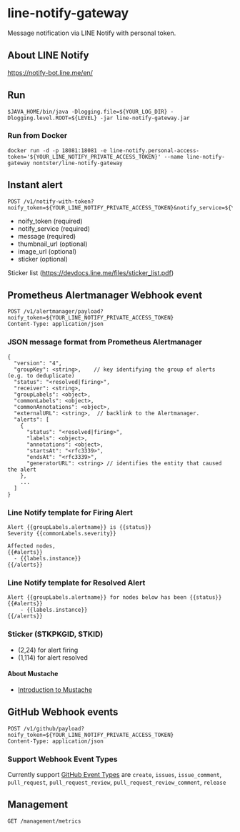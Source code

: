# line-notify-gateway
Message notification via LINE Notify with personal token.

## About LINE Notify
https://notify-bot.line.me/en/

## Run
```
$JAVA_HOME/bin/java -Dlogging.file=${YOUR_LOG_DIR} -Dlogging.level.ROOT=${LEVEL} -jar line-notify-gateway.jar
```

### Run from Docker
```
docker run -d -p 18081:18081 -e line-notify.personal-access-token='${YOUR_LINE_NOTIFY_PRIVATE_ACCESS_TOKEN}' --name line-notify-gateway nontster/line-notify-gateway
```

## Instant alert
```
POST /v1/notify-with-token?noify_token=${YOUR_LINE_NOTIFY_PRIVATE_ACCESS_TOKEN}&notify_service=${YOUR_SERVICE_NAME}&message=${YOUR_MESSAGE}
```

* noify_token (required)
* notify_service (required)
* message (required)
* thumbnail_url (optional)
* image_url (optional)
* sticker (optional)

Sticker list (https://devdocs.line.me/files/sticker_list.pdf)

## Prometheus Alertmanager Webhook event
```
POST /v1/alertmanager/payload?noify_token=${YOUR_LINE_NOTIFY_PRIVATE_ACCESS_TOKEN}
Content-Type: application/json
```

### JSON message format from Prometheus Alertmanager
```
{
  "version": "4",
  "groupKey": <string>,    // key identifying the group of alerts (e.g. to deduplicate)
  "status": "<resolved|firing>",
  "receiver": <string>,
  "groupLabels": <object>,
  "commonLabels": <object>,
  "commonAnnotations": <object>,
  "externalURL": <string>,  // backlink to the Alertmanager.
  "alerts": [
    {
      "status": "<resolved|firing>",
      "labels": <object>,
      "annotations": <object>,
      "startsAt": "<rfc3339>",
      "endsAt": "<rfc3339>",
      "generatorURL": <string> // identifies the entity that caused the alert
    },
    ...
  ]
}
```

### Line Notify template for Firing Alert
```
Alert {{groupLabels.alertname}} is {{status}}
Severity {{commonLabels.severity}}

Affected nodes,
{{#alerts}}
  - {{labels.instance}}
{{/alerts}}
```

### Line Notify template for Resolved Alert
```
Alert {{groupLabels.alertname}} for nodes below has been {{status}}
{{#alerts}}
    - {{labels.instance}}
{{/alerts}}
```

### Sticker (STKPKGID, STKID)

* (2,24) for alert firing
* (1,114) for alert resolved

#### About Mustache
* [Introduction to Mustache](https://www.baeldung.com/mustache)

## GitHub Webhook events
```
POST /v1/github/payload?noify_token=${YOUR_LINE_NOTIFY_PRIVATE_ACCESS_TOKEN}
Content-Type: application/json
```

### Support Webhook Event Types
 Currently support [GitHub Event Types](https://developer.github.com/webhooks/#events) are `create`, `issues`, `issue_comment`, `pull_request`, `pull_request_review`, `pull_request_review_comment`, `release`

## Management

```
GET /management/metrics
```